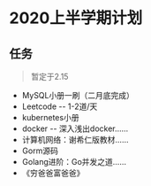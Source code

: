 # 2020上半学期计划

## 任务

>    暂定于2.15

+   MySQL小册一刷（二月底完成）
+   Leetcode -- 1-2道/天
+   kubernetes小册
+   docker -- 深入浅出docker……
+   计算机网络：谢希仁版教材……
+   Gorm源码
+   Golang进阶：Go并发之道……
+   《穷爸爸富爸爸》

